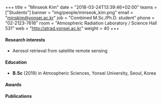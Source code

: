 +++
title = "Minseok Kim"
date = "2018-03-24T13:39:46+02:00"
teams = ["Students"]
banner = "img/people/minseok_kim.png"
email = "minskim@yonsei.ac.kr"
job = "Combined M.Sc./Ph.D. student"
phone = "02-2123-7616"
room = "Atmospheric Radiation Laboratory / Science Hall 531"
web = "http://atrad.yonsei.ac.kr"
weight = 40
+++

#### Research interests
+ Aerosol retrieval from satellite remote sensing

#### Education
 + **B.Sc** (2019) in Atmospheric Sciences, Yonsei University, Seoul, Korea

#### Awards


#### Publications
